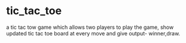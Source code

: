 # tic_tac_toe
a tic tac tow game which allows two players to play the game, show updated tic tac toe board at every move and give output- winner,draw.
